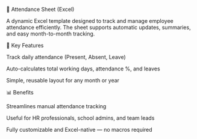 📅 Attendance Sheet (Excel)

A dynamic Excel template designed to track and manage employee attendance efficiently. The sheet supports automatic updates, summaries, and easy month-to-month tracking.

🎯 Key Features

Track daily attendance (Present, Absent, Leave)

Auto-calculates total working days, attendance %, and leaves

Simple, reusable layout for any month or year

📊 Benefits

Streamlines manual attendance tracking

Useful for HR professionals, school admins, and team leads

Fully customizable and Excel-native — no macros required
